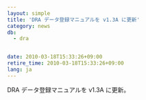 ```yaml
---
layout: simple
title: 'DRA データ登録マニュアルを v1.3A に更新'
category: news
db:
  - dra


date: 2010-03-18T15:33:26+09:00
retire_time: 2010-03-18T15:33:26+09:00
lang: ja
---
```


DRA データ登録マニュアルを v1.3A に更新。
